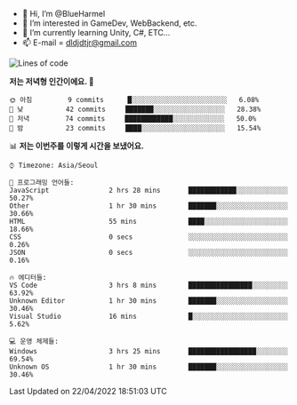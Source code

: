 - 👋 Hi, I’m @BlueHarmel
- 👀 I’m interested in GameDev, WebBackend, etc.
- 🌱 I’m currently learning Unity, C#, ETC...
- 📫 E-mail = dldjdtjr@gmail.com
  <!--START_SECTION:waka-->
![Lines of code](https://img.shields.io/badge/%EC%A0%80%EB%8A%94%20%EC%97%AC%ED%83%9C%EA%B9%8C%EC%A7%80%20--128%20Thousand%20%EC%A4%84%EC%9D%98%20%EC%BD%94%EB%93%9C%EB%A5%BC%20%EC%9E%91%EC%84%B1%ED%96%88%EC%96%B4%EC%9A%94.-blue)

**저는 저녁형 인간이에요. 🦉** 

```text
🌞 아침         9 commits      █░░░░░░░░░░░░░░░░░░░░░░░░   6.08% 
🌆 낮　         42 commits     ███████░░░░░░░░░░░░░░░░░░   28.38% 
🌃 저녁         74 commits     ████████████░░░░░░░░░░░░░   50.0% 
🌙 밤　         23 commits     ████░░░░░░░░░░░░░░░░░░░░░   15.54%

```


📊 **저는 이번주를 이렇게 시간을 보냈어요.** 

```text
⌚︎ Timezone: Asia/Seoul

💬 프로그래밍 언어들: 
JavaScript               2 hrs 28 mins       ████████████░░░░░░░░░░░░░   50.27% 
Other                    1 hr 30 mins        ███████░░░░░░░░░░░░░░░░░░   30.66% 
HTML                     55 mins             ████░░░░░░░░░░░░░░░░░░░░░   18.66% 
CSS                      0 secs              ░░░░░░░░░░░░░░░░░░░░░░░░░   0.26% 
JSON                     0 secs              ░░░░░░░░░░░░░░░░░░░░░░░░░   0.16%

🔥 에디터들: 
VS Code                  3 hrs 8 mins        ████████████████░░░░░░░░░   63.92% 
Unknown Editor           1 hr 30 mins        ███████░░░░░░░░░░░░░░░░░░   30.46% 
Visual Studio            16 mins             █░░░░░░░░░░░░░░░░░░░░░░░░   5.62%

💻 운영 체제들: 
Windows                  3 hrs 25 mins       █████████████████░░░░░░░░   69.54% 
Unknown OS               1 hr 30 mins        ███████░░░░░░░░░░░░░░░░░░   30.46%

```


 Last Updated on 22/04/2022 18:51:03 UTC
<!--END_SECTION:waka-->
<!---
BlueHarmel/BlueHarmel is a ✨ special ✨ repository because its `README.md` (this file) appears on your GitHub profile.
You can click the Preview link to take a look at your changes.
--->

